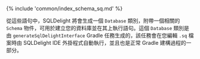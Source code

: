 {% include 'common/index_schema_sq.md' %}

從這些語句中，SQLDelight 將會生成一個 `Database` 類別，附帶一個相關的 `Schema` 物件，可用於建立您的資料庫並在其上執行語句。這個 `Database` 類別是由 `generateSqlDelightInterface` Gradle 任務生成的，該任務會在您編輯 `.sq` 檔案時由 SQLDelight IDE 外掛程式自動執行，並且也是正常 Gradle 建構過程的一部分。